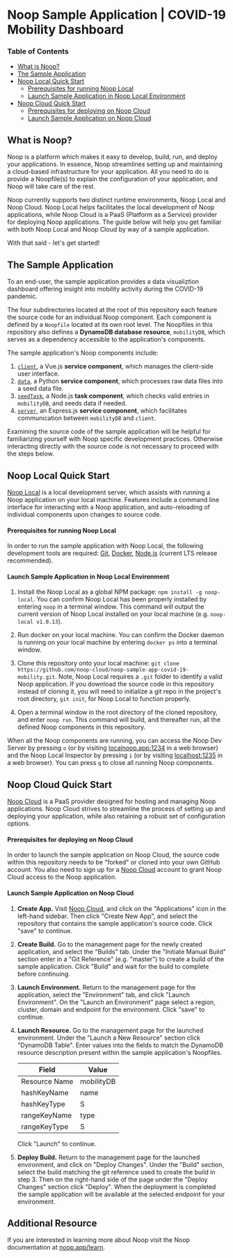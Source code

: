 # Noop Sample Application | COVID-19 Mobility Dashboard

### Table of Contents

- [What is Noop?](#what-is-noop)
- [The Sample Application](#the-sample-application)
- [Noop Local Quick Start](#noop-local-quick-start)
  - [Prerequisites for running Noop Local](#prerequisites-for-running-noop-local)
  - [Launch Sample Application in Noop Local Environment](#launch-sample-application-in-noop-local-environment)
- [Noop Cloud Quick Start](#noop-cloud-quick-start)
  - [Prerequisites for deploying on Noop Cloud](#prerequisites-for-deploying-on-noop-cloud)
  - [Launch Sample Application on Noop Cloud](#launch-sample-application-on-noop-cloud)

## What is Noop?

Noop is a platform which makes it easy to develop, build, run, and deploy your applications. In essence, Noop streamlines setting up and maintaining a cloud-based infrastructure for your application. All you need to do is provide a Noopfile(s) to explain the configuration of your application, and Noop will take care of the rest.

Noop currently supports two distinct runtime environments, Noop Local and Noop Cloud. Noop Local helps facilitates the local development of Noop applications, while Noop Cloud is a PaaS (Platform as a Service) provider for deploying Noop applications. The guide below will help you get familiar with both Noop Local and Noop Cloud by way of a sample application.

With that said - let's get started!

## The Sample Application

To an end-user, the sample application provides a data visualiztion dashboard offering insight into mobility activity during the COVID-19 pandemic.

The four subdirectories located at the root of this repository each feature the source code for an individual Noop component. Each component is defined by a `Noopfile` located at its own root level. The Noopfiles in this repository also defines a **DynamoDB database resource**, `mobilityDB`, which serves as a dependency accessible to the application's components.

The sample application's Noop components include:

1. [`client`](./client), a Vue.js **service component**, which manages the client-side user interface.
2. [`data`](./data), a Python **service component**, which processes raw data files into a seed data file.
3. [`seedTask`](./seed_task), a Node.js **task component**, which checks valid entries in `mobilityDB`, and seeds data if needed.
4. [`server`](./server), an Express.js **service component**, which facilitates communication between `mobilityDB` and `client`.

Examining the source code of the sample application will be helpful for familiarizing yourself with Noop specific development practices. Otherwise interacting directly with the source code is not necessary to proceed with the steps below.

## Noop Local Quick Start

[Noop Local](https://github.com/noop-cloud/noop-local) is a local development server, which assists with running a Noop application on your local machine. Features include a command line interface for interacting with a Noop application, and auto-reloading of individual components upon changes to source code.

#### Prerequisites for running Noop Local

In order to run the sample application with Noop Local, the following development tools are required: [Git](https://git-scm.com), [Docker](https://www.docker.com), [Node.js](https://nodejs.org/en/) (current LTS release recommended).

#### Launch Sample Application in Noop Local Environment

1. Install the Noop Local as a global NPM package: `npm install -g noop-local`. You can confirm Noop Local has been properly installed by entering `noop` in a terminal window. This command will output the current version of Noop Local installed on your local machine (e.g. `noop-local v1.0.13`).

2. Run docker on your local machine. You can confirm the Docker daemon is running on your local machine by entering `docker ps` into a terminal window.

3. Clone this repository onto your local machine: `git clone https://github.com/noop-cloud/noop-sample-app-covid-19-mobility.git`. Note, Noop Local requires a `.git` folder to identify a valid Noop application. If you download the source code in this repository instead of cloning it, you will need to initialize a git repo in the project's root directory, `git init`, for Noop Local to function properly.

4. Open a terminal window in the root directory of the cloned repository, and enter `noop run`. This command will build, and thereafter run, all the defined Noop components in this repository.

When all the Noop components are running, you can access the Noop Dev Server by pressing `o` (or by visiting [localnoop.app:1234](https://localnoop.app:1234) in a web browser) and the Noop Local Inspector by pressing `i` (or by visiting [localhost:1235](http://localhost:1235) in a web browser). You can press `q` to close all running Noop components.

## Noop Cloud Quick Start

[Noop Cloud](https://noop.app) is a PaaS provider designed for hosting and managing Noop applications. Noop Cloud strives to streamline the process of setting up and deploying your application, while also retaining a robust set of configuration options.

#### Prerequisites for deploying on Noop Cloud

In order to launch the sample application on Noop Cloud, the source code within this repository needs to be "forked" or cloned into your own GitHub account. You also need to sign up for a [Noop Cloud](https://noop.app/) account to grant Noop Cloud access to the Noop application.

#### Launch Sample Application on Noop Cloud

1. **Create App.** Visit [Noop Cloud](https://noop.app/), and click on the "Applications" icon in the left-hand sidebar. Then click "Create New App", and select the repository that contains the sample application's source code. Click "save" to continue.

2. **Create Build.** Go to the management page for the newly created application, and select the "Builds" tab. Under the "Initiate Manual Build" section enter in a "Git Reference" (e.g. "master") to create a build of the sample application. Click "Build" and wait for the build to complete before continuing.

3. **Launch Environment.** Return to the management page for the application, select the "Environment" tab, and click "Launch Environment". On the "Launch an Environment" page select a region, cluster, domain and endpoint for the environment. Click "save" to continue.

4. **Launch Resource.** Go to the management page for the launched environment. Under the "Launch a New Resource" section click "DynamoDB Table". Enter values into the fields to match the DynamoDB resource description present within the sample application's Noopfiles.

   | Field         | Value      |
   | ------------- | ---------- |
   | Resource Name | mobilityDB |
   | hashKeyName   | name       |
   | hashKeyType   | S          |
   | rangeKeyName  | type       |
   | rangeKeyType  | S          |

   Click "Launch" to continue.

5. **Deploy Build.** Return to the management page for the launched environment, and click on "Deploy Changes". Under the "Build" section, select the build matching the git reference used to create the build in step 3. Then on the right-hand side of the page under the "Deploy Changes" section click "Deploy". When the deployment is completed the sample application will be available at the selected endpoint for your environment.

## Additional Resource

If you are interested in learning more about Noop visit the Noop documentation at <a href="https://noop.app/learn" target="_blank">noop.app/learn</a>.

